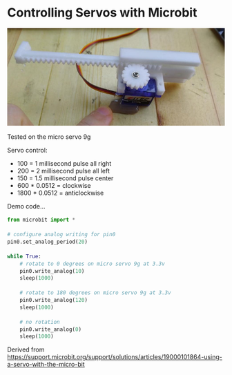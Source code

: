# Controlling Servos with Microbit

![](img/servo.jpg)

Tested on the micro servo 9g

Servo control: 

* 100 = 1 millisecond pulse all right 
* 200 = 2 millisecond pulse all left 
* 150 = 1.5 millisecond pulse center 
* 600 * 0.0512 = clockwise
* 1800 * 0.0512 = anticlockwise

Demo code...

```python
from microbit import * 

# configure analog writing for pin0
pin0.set_analog_period(20)

while True: 
    # rotate to 0 degrees on micro servo 9g at 3.3v
    pin0.write_analog(10) 
    sleep(1000)

    # rotate to 180 degrees on micro servo 9g at 3.3v
    pin0.write_analog(120)
    sleep(1000)

    # no rotation
    pin0.write_analog(0)
    sleep(1000)
```

Derived from https://support.microbit.org/support/solutions/articles/19000101864-using-a-servo-with-the-micro-bit
